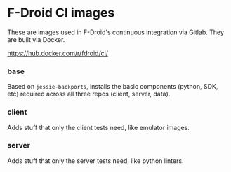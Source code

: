 # F-Droid CI images

These are images used in F-Droid's continuous integration via Gitlab.
They are built via Docker.

https://hub.docker.com/r/fdroid/ci/

### base

Based on `jessie-backports`, installs the basic components (python, SDK,
etc) required across all three repos (client, server, data).

### client

Adds stuff that only the client tests need, like emulator images.

### server

Adds stuff that only the server tests need, like python linters.
